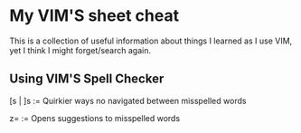 # My VIM'S sheet cheat

This is a collection of useful information about things I learned as I use VIM, yet I think I might forget/search again. 

## Using VIM'S Spell Checker

[s | ]s  	:= Quirkier ways no navigated between misspelled words

z= 				:= Opens suggestions to misspelled words 
